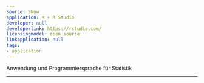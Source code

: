 ```yaml
---
Source: SNow
application: R + R Studio
developer: null
developerlink: https://rstudio.com/
licensingmodel: open source
linkapplication: null
tags:
- application
---
```

Anwendung und Programmiersprache für Statistik 

---
